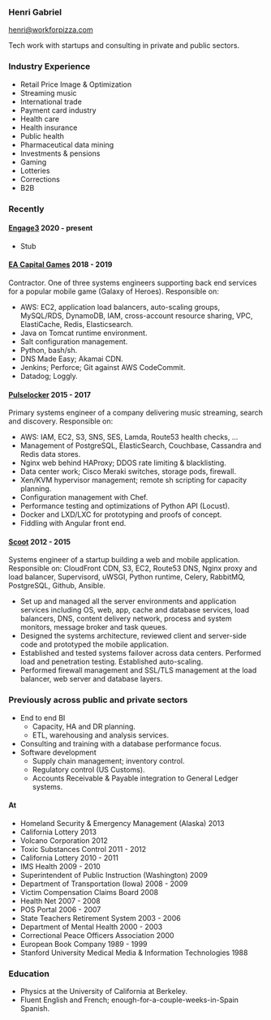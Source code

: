 ### Henri Gabriel

<henri@workforpizza.com>

Tech work with startups and consulting in private and public sectors.

### Industry Experience

- Retail Price Image &  Optimization
- Streaming music
- International trade
- Payment card industry
- Health care
- Health insurance
- Public health
- Pharmaceutical data mining
- Investments & pensions
- Gaming
- Lotteries
- Corrections
- B2B

### Recently

#### [Engage3](https://engage3.com) 2020 - present

- Stub

#### [EA Capital Games](https://www.ea.com/studios/capital-games) 2018 - 2019

Contractor. One of three systems engineers supporting back end services for a
popular mobile game (Galaxy of Heroes). Responsible on:

- AWS: EC2, application load balancers, auto-scaling groups, MySQL/RDS,
  DynamoDB, IAM, cross-account resource sharing, VPC, ElastiCache,
  Redis, Elasticsearch.
- Java on Tomcat runtime environment.
- Salt configuration management.
- Python, bash/sh.
- DNS Made Easy; Akamai CDN.
- Jenkins; Perforce; Git against AWS CodeCommit.
- Datadog; Loggly.

#### [Pulselocker](https://pulselocker.com) 2015 - 2017

Primary systems engineer of a company delivering music streaming, search and
discovery. Responsible on:

- AWS: IAM, EC2, S3, SNS, SES, Lamda, Route53 health checks, ...
- Management of PostgreSQL, ElasticSearch, Couchbase, Cassandra and Redis data
  stores.
- Nginx web behind HAProxy; DDOS rate limiting & blacklisting.
- Data center work; Cisco Meraki switches, storage pods, firewall.
- Xen/KVM hypervisor management; remote sh scripting for capacity planning.
- Configuration management with Chef.
- Performance testing and optimizations of Python API (Locust).
- Docker and LXD/LXC for prototyping and proofs of concept.
- Fiddling with Angular front end.

#### [Scoot](https://scoot.io) 2012 - 2015

Systems engineer of a startup building a web and mobile application.
Responsible on: CloudFront CDN, S3, EC2, Route53 DNS, Nginx proxy and load
balancer, Supervisord, uWSGI, Python runtime, Celery, RabbitMQ, PostgreSQL,
Github, Ansible.

- Set up and managed all the server environments and application services
  including OS, web, app, cache and database services, load balancers, DNS,
  content delivery network, process and system monitors, message broker and
  task queues.
- Designed the systems architecture, reviewed client and server-side code and
  prototyped the mobile application.
- Established and tested systems failover across data centers. Performed load
  and penetration testing. Established auto-scaling.
- Performed firewall management and SSL/TLS management at the load
  balancer, web server and database layers.

### Previously across public and private sectors

- End to end BI
  - Capacity, HA and DR planning. 
  - ETL, warehousing and analysis services.
- Consulting and training with a database performance focus.
- Software development
  - Supply chain management; inventory control.
  - Regulatory control (US Customs).
  - Accounts Receivable & Payable integration to General Ledger systems.

#### At

- Homeland Security & Emergency Management (Alaska) 2013
- California Lottery 2013
- Volcano Corporation 2012
- Toxic Substances Control 2011 - 2012
- California Lottery 2010 - 2011
- IMS Health 2009 - 2010
- Superintendent of Public Instruction (Washington) 2009
- Department of Transportation (Iowa) 2008 - 2009
- Victim Compensation Claims Board 2008
- Health Net 2007 - 2008
- POS Portal 2006 - 2007
- State Teachers Retirement System 2003 - 2006
- Department of Mental Health 2000 - 2003
- Correctional Peace Officers Association 2000
- European Book Company 1989 - 1999
- Stanford University Medical Media & Information Technologies 1988

### Education

- Physics at the University of California at Berkeley.
- Fluent English and French; enough-for-a-couple-weeks-in-Spain Spanish.
